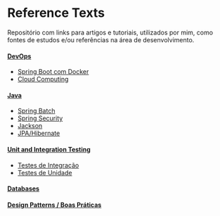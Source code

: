 # Reference Texts

Repositório com links para artigos e tutoriais, utilizados por mim, como fontes de estudos e/ou referências na área de desenvolvimento.

####  [DevOps]

- [Spring Boot com Docker]
- [Cloud Computing]

####  [Java]
- [Spring Batch]
- [Spring Security]
- [Jackson]
- [JPA/Hibernate]

####  [Unit and Integration Testing]

- [Testes de Integração]
- [Testes de Unidade]

#### [Databases]

#### [Design Patterns / Boas Práticas]

[DevOps]: <https://github.com/savitoh/Reference_Texts/tree/master/DevOps>
[Cloud Computing]: <https://github.com/savitoh/Reference_Texts/blob/master/DevOps/README.md#cloud-computing>
[Spring Boot com Docker]: <https://github.com/savitoh/Reference_Texts/blob/master/DevOps/README.md#spring-boot-com-docker>


[Java]: <https://github.com/savitoh/Reference_Texts/tree/master/Java>
[Spring Batch]: <https://github.com/savitoh/reference-texts/tree/master/Java#spring-batch>
[Spring Security]: <https://github.com/savitoh/reference-texts/tree/master/Java#spring-security>
[Jackson]: <https://github.com/savitoh/reference-texts/tree/master/Java#jackson>
[JPA/Hibernate]: <https://github.com/savitoh/reference-texts/tree/master/Java#jpahibernate>


[Unit and Integration Testing]: <https://github.com/savitoh/Reference_Texts/tree/master/Unit%20and%20Integration%20Testing>
[Testes de Integração]: <https://github.com/savitoh/Reference_Texts/tree/master/Unit%20and%20Integration%20Testing#testes-de-integra%C3%A7%C3%A3o>
[Testes de Unidade]: <https://github.com/savitoh/Reference_Texts/tree/master/Unit%20and%20Integration%20Testing#testes-de-unidade>

[Databases]: <https://github.com/savitoh/Reference_Texts/tree/master/Databases>

[Design Patterns / Boas Práticas]: <https://github.com/savitoh/reference-texts/tree/master/Design%20Patterns%20-%20Boas%20Pr%C3%A1ticas>


